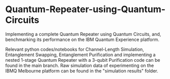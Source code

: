 # Quantum-Repeater-using-Quantum-Circuits
Implementing a complete Quantum Repeater using Quantum Circuits, and, benchmarking its performance on the IBM Quantum Experience platform.

Relevant python codes/notebooks for Channel-Length Simulation, Entanglement Swapping, Entanglement Purification and implementing a nested 1-stage Quantum Repeater with a 3-qubit Purification code can be found in the main branch. Raw simulation data of experimenting on the IBMQ Melbourne platform can be found in the "simulation results" folder. 
